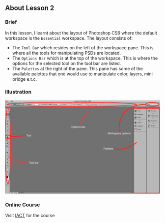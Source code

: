 ## About Lesson 2

### Brief
In this lesson, I learnt about the layout of Photoshop CS6 where the default workspace is the ```Essential``` workspace.
The layout consists of:
- The ```Tool Bar``` which resides on the left of the workspace pane. This is where all the tools for manipulating PSDs are located.
- The ```Options Bar``` which is at the top of the workspace. This is where the options for the selected tool on the tool bar are listed.
- The ```Palettes``` at the right of the pane. This pane has some of the available palettes that one would use to manipulate color, layers, mini bridge e.t.c.

### Illustration
![Illustration Example](illustration.png)

### Online Course
Visit [IACT](https://iact.ie) for the course
